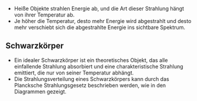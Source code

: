 - Heiße Objekte strahlen Energie ab, und die Art dieser Strahlung hängt von ihrer Temperatur ab.
- Je höher die Temperatur, desto mehr Energie wird abgestrahlt und desto mehr verschiebt sich die abgestrahlte Energie ins sichtbare Spektrum.
## Schwarzkörper
- Ein idealer Schwarzkörper ist ein theoretisches Objekt, das alle einfallende Strahlung absorbiert und eine charakteristische Strahlung emittiert, die nur von seiner Temperatur abhängt.
- Die Strahlungsverteilung eines Schwarzkörpers kann durch das Plancksche Strahlungsgesetz beschrieben werden, wie in den Diagrammen gezeigt.